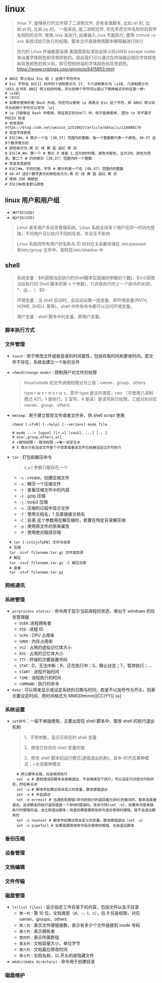 # linux

> linux 下, 能够执行的文件除了二进制文件, 还有各类脚本, 比如.sh 的, 比如.pl 的, 比如.py 的。 一般来说, 是二进制文件, 优先考虑文件名和你的软件名相同的文件, 使用./xxx 来执行, 如果输入./xxx 不能执行, 使用 chmod +x xxx 来尝试给它执行的权限。脚本文件直接使用脚本解释器进行执行
>
> 现代的 Linux 终端都是采用 美国国家标准协会转义码(ANSI escape code) 来设置字体颜色和背景颜色的。因此我们可以通过在终端输出相应字体颜色和背景颜色的转义码，即可控制终端的字体颜色和背景颜色。<https://www.cnblogs.com/ginvip/p/6415853.html>

```shell
# ANSI 转义码以 Esc 和 [ 这两个字符开头
# Esc 字符在 ASCII 码中的十进制表示为 27, 十六进制表示为 \x1B, 八进制表示为 \033.在书写 ANSI 转义码的时候，开头的两个字符可以是以下两种格式中的任意一种:
# \x1B[
# \033[
# 如果你使用的是 Bash 的话，你还可以使用 \e 来表示 Esc 这个字符，即 ANSI 转义码开头的两个字符可以写作　\e[
# \e 只能够在 Bash 中使用，而在其它的Shell 中，则不能够使用. 因为 \e 并不属于 POSIX 标准
# 参考资料https://blog.csdn.net/weixin_32519927/article/details/116880179
# 改变字体颜色
# ESC[#m，# 表示一个在 [30,37] 范围内的整数，每一个整数都代表一个颜色，30-37 这8个数字表示的
# 颜色依次为:黑 红 绿 黄 蓝 品红 青 灰
# ESC[#,#m，第一个 # 表示 0 或者 1,当为0的时候，颜色为暗色，当为1时，颜色为亮色。第二个 # 仍然表示 [30,37] 范围内的一个整数
# 改变背景颜色
# ESC[#m，不同的是，字符 # 表示的是一个在 [40,47] 范围内的整数
# 40-47 这8个数字表示的颜色依次为:黑 红 绿 黄 蓝 品红 青 灰
# 使用 256 种颜色
# ESC[0m恢复默认颜色
```

## linux 用户和用户组

- `用户ID(UID)`
- `组户ID(GID)`

> Linux 是多用户多任务管理系统。Linux 系统支持多个用户在同一时间内登陆，不同用户可以执行不同的任务，并且互不影响
>
> Linux 系统将所有用户的名称与 ID 的对应关系都存储在 /etc/passwd 和/etc/group 文件中，密码在/etc/shadow 中

## shell

> 系统变量：$#(获取当前执行的Shell脚本后面接的参数的个数)、${n}(获取当前执行的 Shell 脚本的第 n 个参数)、$?(获取执行的上一个指令的状态)、$\*、$@、$$、$!、$0
>
> 环境变量：当 shell 启动时，会自动设置一组变量，即环境变量(PATH, HOME, SHELL 等等)。shell 中所有命令都可以访问环境变量。
>
> 用户变量：shell 脚本中的变量，即用户变量。

### 脚本执行方式

>

### 文件管理

- `touch：`用于修改文件或者目录的时间属性，包括存取时间和更改时间。若文件不存在，系统会建立一个新的文件
- `chmod(change mode)：`控制用户对文件的权限

  > linux/unixde 的文件调用权限分为三级：owner、group、others
  >
  > type r w x r w x r w x，其中 type 是文件类型，rwx （可使用八进制模式 421，1 是执行，2 室写，4 是读）是读写执行权限，三组分别对应 owner、group、others

- `mktemp：`用于建立暂存文件或者文件夹，供 shell script 使用

  ```shell
  chmod [-cfvR] [--help] [--verions] mode file

  # mode ---> [ugoa] [[+-=] [rwxX], ...] [...]
  # user,group,others,all
  # +增加权限；-取消权限；=唯一设定全乡
  # X 表示只有当该文件是个子目录或者该文件已经被设定过为可执行

  ```

- `tar：`打包和解压命令

  > c,x,t 参数只能存在一个

  - `-c：`create，创建压缩文件
  - `-x：`解压一个压缩文件
  - `-t：`查看压缩文件中的内容
  - `-z：`gzip 压缩
  - `-j：`bzip2 压缩
  - `-v：`压缩的过程中显示文件
  - `-f：`使用文档名，f 后直接接文档名
  - `-C：`目录 这个参数用在解压缩时，若要在特定目录解压缩
  - `-p：`使用原文件的原来属性
  - `-P：`使用绝对路径压缩

```shell
  # tar [-cxtzjvfpPN] 文件与目录
  # 压缩
  tar -zcvf filename.tar.gz 文件或目录
  # 解压
  tar -zxvf filename.tar.gz -C 解压目录
  # 查看
  tar -ztvf filename.tar.gz
```

### 网络通讯

### 系统管理

- `ps(process status)：`命令用于显示当前进程的状态，类似于 windows 的任务管理器
  - `USER:`进程拥有者
  - `PID：`进程 ID
  - `%CPU：`CPU 占用率
  - `%MEM：`内存占用率
  - `VSZ：`占用的虚拟记忆体大小
  - `RSS：`占用的记忆体大小
  - `TTY：`终端的次要装置号码
  - `STAT：`D，无法中断；R，正在执行中；S，静止状态；T，暂停执行；...
  - `START：`进程开始时间
  - `TIME：`进程执行的时间
  - `COMMAND：`执行的命令
- `date：`可以用来显示或设定系统的日期与时间，若是不以加号作为开头，则表示要设定时间，而时间格式为 MMDDhhmm[[CC]YY][.ss]

### 系统设置

- `set命令`：一般不单独使用，主要出现在 shell 脚本中，更改 shell 的执行退出机制

  > 1、不带参数，显示已存在的 shell 变量
  >
  > 2、修改已存在的 shell 变量的值
  >
  > 3、修改 shell 脚本的运行模式(遇错退出机制)，其中-时开启某种模式；+关闭某种模式

  ```shell
    # 默认脚本出错，也会继续执行
    set -e # 遇到错误后脚本会直接退出，不会继续往下执行，可以设定只对部分代码开启，然后再关闭
    set -u # 脚本中如果出现未定义的变量，脚本报错退出
    set -x # 开启调试
    set -o errexit # 当遇到有报错(命令的执行的返回值为非0)的情况时，脚本会直接退出，且该脚本的执行返回值是一个非0的错误码。该命令同(set -e)。如果命令是单独执行时报错的话，会立即退出脚本；但是如果是跟其他命令组合使用时报错，是不会退出脚本的
    set -o nounset # 脚本中如果出现未定义的变量，脚本报错退出（set -u）
    set -o pipefail # 如果是跟其他命令组合使用时报错，也会退出脚本
  ```

### 备份压缩

### 设备管理

### 文档编辑

### 文件传输

### 磁盘管理

- `ls(list files)：`显示指定工作目录下的内容，包括文件以及子目录
  - `第一列：`第 10 位，文档类型（d、-、l、c），后 9 位是权限，对应 owner、groups、others
  - `第二列：`表示文件硬链接数，表示有多少个文件链接到 inode 号码
  - `第三列：`表示拥有者
  - `第四列：`表示所属群组
  - `第五列：`文档容量大小，单位字节
  - `第六列：`文档最后修改时间
  - `第七列：`文档名称，以.开头的是隐藏文件
- `mkdir(make directory)：`命令用于创建目录

### 磁盘维护
